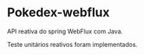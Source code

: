# Pokedex-webflux
API reativa do spring WebFlux com Java.

Teste unitários reativos foram implementados.
